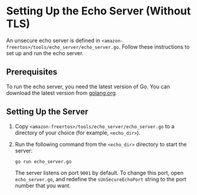 # Setting Up the Echo Server \(Without TLS\)<a name="notls-echo-server"></a>

An unsecure echo server is defined in `<amazon-freertos>/tools/echo_server/echo_server.go`\. Follow these instructions to set up and run the echo server\.

## Prerequisites<a name="notls-echo-server-prerequisites"></a>

To run the echo server, you need the latest version of Go\. You can download the latest version from [golang\.org](https://golang.org/dl/)\.

## Setting Up the Server<a name="notls-echo-server-config"></a>

1. Copy `<amazon-freertos>/tools/echo_server/echo_server.go` to a directory of your choice \(for example, `<echo_dir>`\)\.

1. Run the following command from the `<echo_dir>` directory to start the server:

   ```
   go run echo_server.go
   ```

   The server listens on port `9001` by default\. To change this port, open `echo_server.go`, and redefine the `sUnSecureEchoPort` string to the port number that you want\.